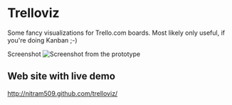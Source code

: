 Trelloviz
=========

Some fancy visualizations for Trello.com boards.
Most likely only useful, if you're doing Kanban ;-)

Screenshot ![Screenshot from the prototype](/nitram509/trelloviz/raw/master/screenshot_working_prototype.jpg)

Web site with live demo
-----------------------
http://nitram509.github.com/trelloviz/